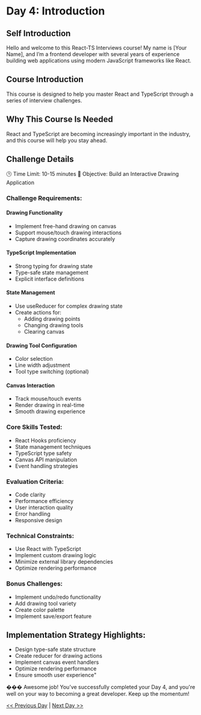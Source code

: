 # Day 4: Introduction

## Self Introduction

Hello and welcome to this React-TS Interviews course! My name is [Your Name], and I’m a frontend developer with several years of experience building web applications using modern JavaScript frameworks like React.

## Course Introduction

This course is designed to help you master React and TypeScript through a series of interview challenges.

## Why This Course Is Needed

React and TypeScript are becoming increasingly important in the industry, and this course will help you stay ahead.


## Challenge Details

🕒 Time Limit: 10-15 minutes
🎯 Objective: Build an Interactive Drawing Application

### Challenge Requirements:

#### Drawing Functionality

- Implement free-hand drawing on canvas
- Support mouse/touch drawing interactions
- Capture drawing coordinates accurately

#### TypeScript Implementation

- Strong typing for drawing state
- Type-safe state management
- Explicit interface definitions

#### State Management

- Use useReducer for complex drawing state
- Create actions for:
  - Adding drawing points
  - Changing drawing tools
  - Clearing canvas

#### Drawing Tool Configuration

- Color selection
- Line width adjustment
- Tool type switching (optional)

#### Canvas Interaction

- Track mouse/touch events
- Render drawing in real-time
- Smooth drawing experience

### Core Skills Tested:

- React Hooks proficiency
- State management techniques
- TypeScript type safety
- Canvas API manipulation
- Event handling strategies

### Evaluation Criteria:

- Code clarity
- Performance efficiency
- User interaction quality
- Error handling
- Responsive design

### Technical Constraints:

- Use React with TypeScript
- Implement custom drawing logic
- Minimize external library dependencies
- Optimize rendering performance

### Bonus Challenges:

- Implement undo/redo functionality
- Add drawing tool variety
- Create color palette
- Implement save/export feature

## Implementation Strategy Highlights:

- Design type-safe state structure
- Create reducer for drawing actions
- Implement canvas event handlers
- Optimize rendering performance
- Ensure smooth user experience"


��� Awesome job! You’ve successfully completed your Day 4, and you're well on your way to becoming a great developer. Keep up the momentum!

[<< Previous Day](./../Day3_Introduction/Day3.md) | [Next Day >>](./../Day5_Introduction/Day5.md)
